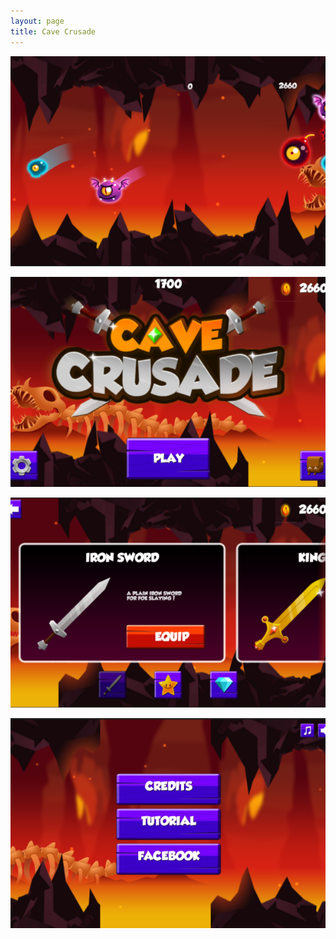 ```yaml
---
layout: page
title: Cave Crusade
---
```


![CaveCrusade1](/assets/img/portfolio/CaveCrusade/1.png)

![CaveCrusade2](/assets/img/portfolio/CaveCrusade/2.png)

![CaveCrusade3](/assets/img/portfolio/CaveCrusade/3.png)

![CaveCrusade4](/assets/img/portfolio/CaveCrusade/4.png)